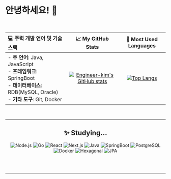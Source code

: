 # 안녕하세요! 👋

<br>

| 💻 주력 개발 언어 및 기술 스택 | 📈 My GitHub Stats | 🎨 Most Used Languages |
| :--- | :---: | :---: |
| - **주 언어**: Java, JavaScript<br>- **프레임워크**: SpringBoot<br>- **데이터베이스**: RDB(MySQL, Oracle)<br>- **기타 도구**: Git, Docker | [![Engineer-kim's GitHub stats](https://github-readme-stats.vercel.app/api?username=Engineer-kim&show_icons=true&theme=default&count_private=true)](https://github.com/anuraghazra/github-readme-stats) | [![Top Langs](https://github-readme-stats.vercel.app/api/top-langs/?username=Engineer-kim&layout=compact&exclude_repo=Profile_MD)](https://github.com/anuraghazra/github-readme-stats) |

<br>

---

<div align="center">
  
## ✨ Studying...
![Node.js](https://img.shields.io/badge/Node.js-339933?style=flat-square&logo=node.js&logoColor=white)
![Go](https://img.shields.io/badge/Go-00ADD8?style=flat-square&logo=go&logoColor=white)
![React](https://img.shields.io/badge/React-61DAFB?style=flat-square&logo=react&logoColor=black)
![Next.js](https://img.shields.io/badge/Next.js-000000?style=flat-square&logo=next.js&logoColor=white)
![Java](https://img.shields.io/badge/Java-007396?style=flat-square&logo=java&logoColor=white)
![SpringBoot](https://img.shields.io/badge/SpringBoot-6DB33F?style=flat-square&logo=springboot&logoColor=white)
![PostgreSQL](https://img.shields.io/badge/PostgreSQL-4169E1?style=flat-square&logo=postgresql&logoColor=white)
![Docker](https://img.shields.io/badge/Docker-2496ED?style=flat-square&logo=docker&logoColor=white)
![Hexagonal](https://img.shields.io/badge/Hexagonal-E02C2C?style=flat-square)
![JPA](https://img.shields.io/badge/JPA-47B24C?style=flat-square)

</div>

<br>
<br>

---
